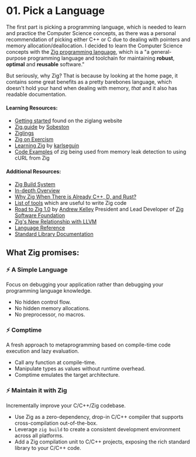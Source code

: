 # 01. Pick a Language

The first part is picking a programming language, which is needed to learn and practice the Computer Science concepts, as there was a personal recommendation of picking either C++ or C due to dealing with pointers and memory allocation/deallocation. I decided to learn the Computer Science concepts with the [Zig programming language](https://ziglang.org/),  which is a "a general-purpose programming language and toolchain for maintaining **robust**, **optimal** and **reusable** software."

But seriously, why Zig? That is because by looking at the home page, it contains some great benefits as a pretty barebones language, which doesn't hold your hand when dealing with memory, *that* and it also has readable documentation. 

#### Learning Resources:
* [Getting started](https://ziglang.org/learn/getting-started/#next-steps) found on the ziglang website
* [Zig.guide](https://zig.guide/) by [Sobeston](https://github.com/Sobeston/zig.guide)
* [Ziglings](https://codeberg.org/ziglings/exercises/)
* [Zig on Exercism](https://exercism.org/tracks/zig)
* [Learning Zig](https://www.openmymind.net/learning_zig/) by [karlseguin](https://github.com/karlseguin)
* [Code Examples](https://ziglang.org/learn/samples/#using-curl-from-zig) of zig being used from memory leak detection to using cURL from Zig

#### Additional Resources:
* [Zig Build System](https://ziglang.org/learn/build-system/)
* [In-depth Overview](https://ziglang.org/learn/overview/)
* [Why Zig When There is Already C++, D, and Rust?](https://ziglang.org/learn/why_zig_rust_d_cpp/)
* [List of tools](https://ziglang.org/learn/tools/) which are useful to write Zig code
* [Road to Zig 1.0](https://www.youtube.com/watch?v=Gv2I7qTux7g) by [Andrew Kelley](https://andrewkelley.me/) President and Lead Developer of [Zig Software Foundation](https://ziglang.org/zsf/)
* [Zig's New Relationship with LLVM](https://kristoff.it/blog/zig-new-relationship-llvm/)
* [Language Reference](https://ziglang.org/documentation/master/)
* [Standard Library Documentation](https://ziglang.org/documentation/master/std/)

## What Zig promises:
### ⚡ A Simple Language
Focus on debugging your application rather than debugging your programming language knowledge.
- No hidden control flow.
- No hidden memory allocations.
- No preprocessor, no macros.

### ⚡ Comptime
A fresh approach to metaprogramming based on compile-time code execution and lazy evaluation.
- Call any function at compile-time.
- Manipulate types as values without runtime overhead.
- Comptime emulates the target architecture.

### ⚡ Maintain it with Zig
Incrementally improve your C/C++/Zig codebase.
- Use Zig as a zero-dependency, drop-in C/C++ compiler that supports cross-compilation out-of-the-box.
- Leverage `zig build` to create a consistent development environment across all platforms.
- Add a Zig compilation unit to C/C++ projects, exposing the rich standard library to your C/C++ code.
